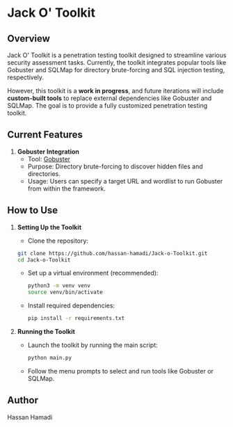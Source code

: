 # Jack O' Toolkit

## Overview
Jack O' Toolkit is a penetration testing toolkit designed to streamline various security assessment tasks. Currently, the toolkit integrates popular tools like Gobuster and SQLMap for directory brute-forcing and SQL injection testing, respectively.

However, this toolkit is a **work in progress**, and future iterations will include **custom-built tools** to replace external dependencies like Gobuster and SQLMap. The goal is to provide a fully customized penetration testing toolkit.

## Current Features
1. **Gobuster Integration**
   - Tool: [Gobuster](https://github.com/OJ/gobuster)
   - Purpose: Directory brute-forcing to discover hidden files and directories.
   - Usage: Users can specify a target URL and wordlist to run Gobuster from within the framework.

## How to Use
1. **Setting Up the Toolkit**
   - Clone the repository:
   ```bash
   git clone https://github.com/hassan-hamadi/Jack-o-Toolkit.git
   cd Jack-o-Toolkit
   ```
   - Set up a virtual environment (recommended):
     ```bash
     python3 -m venv venv
     source venv/bin/activate
     ```
   - Install required dependencies:
     ```bash
     pip install -r requirements.txt
     ```

2. **Running the Toolkit**
   - Launch the toolkit by running the main script:
     ```bash
     python main.py
     ```
   - Follow the menu prompts to select and run tools like Gobuster or SQLMap.

## Author
Hassan Hamadi